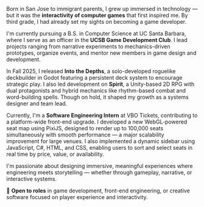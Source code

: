 Born in San Jose to immigrant parents, I grew up immersed in technology — but it was the **interactivity of computer games** that first inspired me. By third grade, I had already set my sights on becoming a game developer.

I'm currently pursuing a B.S. in Computer Science at UC Santa Barbara, where I serve as an officer in the **UCSB Game Development Club**. I lead projects ranging from narrative experiments to mechanics-driven prototypes, organize events, and mentor new members in game design and development.

In Fall 2025, I released **Into the Depths**, a solo-developed roguelike deckbuilder in Godot featuring a persistent deck system to encourage strategic play. I also led development on **Spirit**, a Unity-based 2D RPG with dual protagonists and hybrid mechanics like rhythm-based combat and word-building spells. Though on hold, it shaped my growth as a systems designer and team lead.

Currently, I'm a **Software Engineering Intern** at VBO Tickets, contributing to a platform-wide front-end upgrade. I developed a new WebGL-powered seat map using PixiJS, designed to render up to 100,000 seats simultaneously with smooth performance — a major scalability improvement for large venues. I also implemented a dynamic sidebar using JavaScript, C#, HTML, and CSS, enabling users to sort and select seats in real time by price, value, or availability.

I'm passionate about designing immersive, meaningful experiences where engineering meets storytelling — whether through gameplay, narrative, or interactive systems.

📌 **Open to roles** in game development, front-end engineering, or creative software focused on player experience and interactivity.
